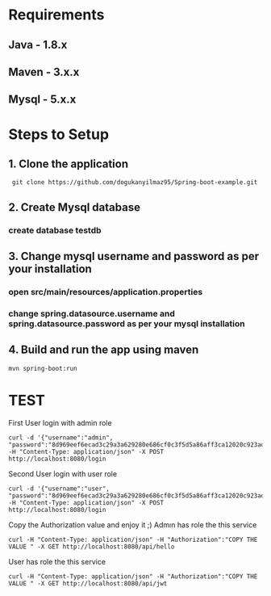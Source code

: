 # Requirements
## Java - 1.8.x

## Maven - 3.x.x

## Mysql - 5.x.x

# Steps to Setup
## 1. Clone the application
```
 git clone https://github.com/dogukanyilmaz95/Spring-boot-example.git
```

## 2. Create Mysql database

### create database testdb
## 3. Change mysql username and password as per your installation

### open src/main/resources/application.properties

### change spring.datasource.username and spring.datasource.password as per your mysql installation

## 4. Build and run the app using maven
```
mvn spring-boot:run
```
# TEST
First User login with admin role
```
curl -d '{"username":"admin", "password":"8d969eef6ecad3c29a3a629280e686cf0c3f5d5a86aff3ca12020c923adc6c92"}' -H "Content-Type: application/json" -X POST http://localhost:8080/login
```
Second User login with user role

```
curl -d '{"username":"user", "password":"8d969eef6ecad3c29a3a629280e686cf0c3f5d5a86aff3ca12020c923adc6c92"}' -H "Content-Type: application/json" -X POST http://localhost:8080/login
```

Copy the Authorization value and enjoy it ;)
Admın has role the this service
```
curl -H "Content-Type: application/json" -H "Authorization":"COPY THE VALUE " -X GET http://localhost:8080/api/hello
```

User has role the this service
```
curl -H "Content-Type: application/json" -H "Authorization":"COPY THE VALUE " -X GET http://localhost:8080/api/jwt
```


